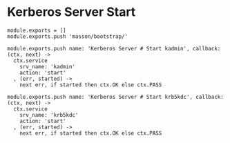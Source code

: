 
# Kerberos Server Start

    module.exports = []
    module.exports.push 'masson/bootstrap/'

    module.exports.push name: 'Kerberos Server # Start kadmin', callback: (ctx, next) ->
      ctx.service
        srv_name: 'kadmin'
        action: 'start'
      , (err, started) ->
        next err, if started then ctx.OK else ctx.PASS

    module.exports.push name: 'Kerberos Server # Start krb5kdc', callback: (ctx, next) ->
      ctx.service
        srv_name: 'krb5kdc'
        action: 'start'
      , (err, started) ->
        next err, if started then ctx.OK else ctx.PASS
